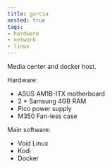 ```yaml
---
title: garcia
nested: true
tags:
- hardware
- network
- linux
---
```


Media center and docker host.

<!--more-->

Hardware:

- ASUS AM1B-ITX motherboard
- 2 * Samsung 4GB RAM
- Pico power supply
- M350 Fan-less case

Main software:

- Void Linux
- Kodi
- Docker

